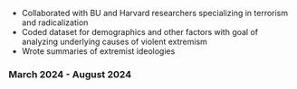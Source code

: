 - Collaborated with BU and Harvard researchers specializing in terrorism and radicalization
- Coded dataset for demographics and other factors with goal of analyzing underlying causes of violent extremism
- Wrote summaries of extremist ideologies
### March 2024 - August 2024